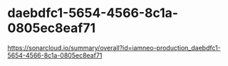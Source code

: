 # daebdfc1-5654-4566-8c1a-0805ec8eaf71
https://sonarcloud.io/summary/overall?id=iamneo-production_daebdfc1-5654-4566-8c1a-0805ec8eaf71

